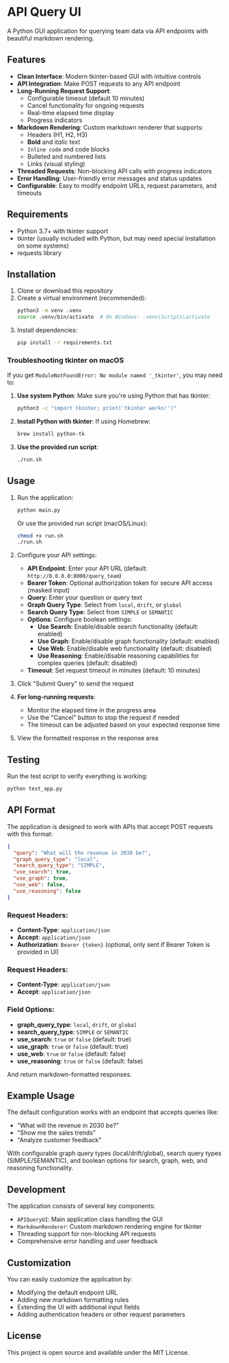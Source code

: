 # API Query UI

A Python GUI application for querying team data via API endpoints with beautiful markdown rendering.

## Features

- **Clean Interface**: Modern tkinter-based GUI with intuitive controls
- **API Integration**: Make POST requests to any API endpoint
- **Long-Running Request Support**: 
  - Configurable timeout (default 10 minutes)
  - Cancel functionality for ongoing requests
  - Real-time elapsed time display
  - Progress indicators
- **Markdown Rendering**: Custom markdown renderer that supports:
  - Headers (H1, H2, H3)
  - **Bold** and *italic* text
  - `Inline code` and code blocks
  - Bulleted and numbered lists
  - Links (visual styling)
- **Threaded Requests**: Non-blocking API calls with progress indicators
- **Error Handling**: User-friendly error messages and status updates
- **Configurable**: Easy to modify endpoint URLs, request parameters, and timeouts

## Requirements

- Python 3.7+ with tkinter support
- tkinter (usually included with Python, but may need special installation on some systems)
- requests library

## Installation

1. Clone or download this repository
2. Create a virtual environment (recommended):
   ```bash
   python3 -m venv .venv
   source .venv/bin/activate  # On Windows: .venv\Scripts\activate
   ```
3. Install dependencies:
   ```bash
   pip install -r requirements.txt
   ```

### Troubleshooting tkinter on macOS

If you get `ModuleNotFoundError: No module named '_tkinter'`, you may need to:

1. **Use system Python**: Make sure you're using Python that has tkinter:
   ```bash
   python3 -c "import tkinter; print('tkinter works!')"
   ```

2. **Install Python with tkinter**: If using Homebrew:
   ```bash
   brew install python-tk
   ```

3. **Use the provided run script**: 
   ```bash
   ./run.sh
   ```

## Usage

1. Run the application:
   ```bash
   python main.py
   ```
   
   Or use the provided run script (macOS/Linux):
   ```bash
   chmod +x run.sh
   ./run.sh
   ```

2. Configure your API settings:
   - **API Endpoint**: Enter your API URL (default: `http://0.0.0.0:8000/query_team`)
   - **Bearer Token**: Optional authorization token for secure API access (masked input)
   - **Query**: Enter your question or query text
   - **Graph Query Type**: Select from `local`, `drift`, or `global`
   - **Search Query Type**: Select from `SIMPLE` or `SEMANTIC`
   - **Options**: Configure boolean settings:
     - **Use Search**: Enable/disable search functionality (default: enabled)
     - **Use Graph**: Enable/disable graph functionality (default: enabled)
     - **Use Web**: Enable/disable web functionality (default: disabled)
     - **Use Reasoning**: Enable/disable reasoning capabilities for complex queries (default: disabled)
   - **Timeout**: Set request timeout in minutes (default: 10 minutes)

3. Click "Submit Query" to send the request

4. **For long-running requests**:
   - Monitor the elapsed time in the progress area
   - Use the "Cancel" button to stop the request if needed
   - The timeout can be adjusted based on your expected response time

5. View the formatted response in the response area

## Testing

Run the test script to verify everything is working:
```bash
python test_app.py
```

## API Format

The application is designed to work with APIs that accept POST requests with this format:

```json
{
  "query": "What will the revenue in 2030 be?",
  "graph_query_type": "local",
  "search_query_type": "SIMPLE",
  "use_search": true,
  "use_graph": true,
  "use_web": false,
  "use_reasoning": false
}
```

### Request Headers:
- **Content-Type**: `application/json`
- **Accept**: `application/json`
- **Authorization**: `Bearer {token}` (optional, only sent if Bearer Token is provided in UI)

### Request Headers:
- **Content-Type**: `application/json`
- **Accept**: `application/json`

### Field Options:
- **graph_query_type**: `local`, `drift`, or `global`
- **search_query_type**: `SIMPLE` or `SEMANTIC`
- **use_search**: `true` or `false` (default: true)
- **use_graph**: `true` or `false` (default: true)
- **use_web**: `true` or `false` (default: false)
- **use_reasoning**: `true` or `false` (default: false)

And return markdown-formatted responses.

## Example Usage

The default configuration works with an endpoint that accepts queries like:
- "What will the revenue in 2030 be?"
- "Show me the sales trends"
- "Analyze customer feedback"

With configurable graph query types (local/drift/global), search query types (SIMPLE/SEMANTIC), and boolean options for search, graph, web, and reasoning functionality.

## Development

The application consists of several key components:

- `APIQueryUI`: Main application class handling the GUI
- `MarkdownRenderer`: Custom markdown rendering engine for tkinter
- Threading support for non-blocking API requests
- Comprehensive error handling and user feedback

## Customization

You can easily customize the application by:
- Modifying the default endpoint URL
- Adding new markdown formatting rules
- Extending the UI with additional input fields
- Adding authentication headers or other request parameters

## License

This project is open source and available under the MIT License.
